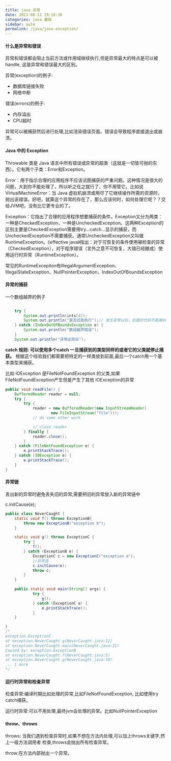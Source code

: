 ```yaml
---
title: java 异常
date: 2021-08-11 19:18:36
categories: java 基础
sidebar: auto
permalink: /java/java-exception/
---
```


#### 什么是异常和错误

异常和错误都会阻止当前方法或作用域继续执行,但是异常最大的特点是可以被handle,
这是异常和错误最大的区别。

异常(exception)的例子:

- 数据库链接失败
- 网络中断

错误(errors)的例子:

- 内存溢出
- CPU超时

异常可以被捕获然后进行处理,比如渲染错误页面。错误会导致程序直接退出或崩溃。

#### Java 中的 Exception

Throwable 类是 Java 语言中所有错误或异常的超类（这就是一切皆可抛的东西）。它有两个子类：Error和Exception。

Error：用于指示合理的应用程序不应该试图捕获的严重问题。这种情况是很大的问题，大到你不能处理了，所以听之任之就行了，你不用管它。比如说VirtualMachineError：当 Java 虚拟机崩溃或用尽了它继续操作所需的资源时，抛出该错误。好吧，就算这个异常的存在了，那么应该何时，如何处理它呢？？交给JVM吧，没有比它更专业的了。

Exception：它指出了合理的应用程序想要捕获的条件。Exception又分为两类：一种是CheckedException，一种是UncheckedException。这两种Exception的区别主要是CheckedException需要用try...catch...显示的捕获，而UncheckedException不需要捕获。通常UncheckedException又叫做RuntimeException。《effective java》指出：对于可恢复的条件使用被检查的异常（CheckedException），对于程序错误（言外之意不可恢复，大错已经酿成）使用运行时异常（RuntimeException）。

常见的RuntimeExcepiton有IllegalArgumentException、IllegalStateException、NullPointerException、IndexOutOfBoundsException

#### 异常的捕获

一个数组越界的例子
``` java

    try {
        System.out.println(ints[4]);
        System.out.println("是否还能执行");// 发生异常以后，后面的代码不能被执行
    } catch (IndexOutOfBoundsException e) {
        System.out.println("数组越界错误");
    }
    System.out.println("异常出现后");

```

**catch 规则: 可以使用多个catch 一旦捕获到的类型同样的或者它的父类就停止捕获。**
根据这个经验我们都需要把特定的一样类放到前面,最后一个catch用一个基本类型来捕获。

比如 IOException 是FileNotFoundException 的父类,如果FileNotFoundException产生但是产生了其他
IOException的异常

``` java
public void readFile() {
    BufferedReader reader = null;
    try {
        try {
            reader = new BufferedReader(new InputStreamReader(
                    new FileInputStream("file")));
            // do some other work

            // close reader
        } finally {
            reader.close();
        }
    } catch (FileNotFoundException e) {
        e.printStackTrace();
    } catch (IOException e) {
        e.printStackTrace();
    }
}

```

#### 异常链

丢出新的异常时避免丢失旧的异常,需要把旧的异常放入新的异常链中

c.initCause(e);

``` java
public class NeverCaught {
    static void f() throws ExceptionB{
        throw new ExceptionB("exception b");
    }

    static void g() throws ExceptionC {
        try {
            f();
        } catch (ExceptionB e) {
            ExceptionC c = new ExceptionC("exception a");
            //异常连
            c.initCause(e);
            throw c;
        }
    }

    public static void main(String[] args) {
            try {
                g();
            } catch (ExceptionC e) {
                e.printStackTrace();
            }
    }

}
/*
exception.ExceptionC
at exception.NeverCaught.g(NeverCaught.java:12)
at exception.NeverCaught.main(NeverCaught.java:21)
Caused by: exception.ExceptionB
at exception.NeverCaught.f(NeverCaught.java:5)
at exception.NeverCaught.g(NeverCaught.java:10)
... 1 more
*/

```

#### 运行时异常和检查异常

检查异常:编译时期比如处理的异常,比如FileNotFoundException,
比如使用try catch捕获。

运行时异常:可以不用处理,最终jvm会处理的异常。比如NullPointerException


#### throw、throws

throws: 当我们遇到检查异常时,如果不想在方法内处理,可以加上throws关键字,然上一级方法调用者
检查,throws会抛出所有检查异常。

throw:在方法内部抛出一个异常。


